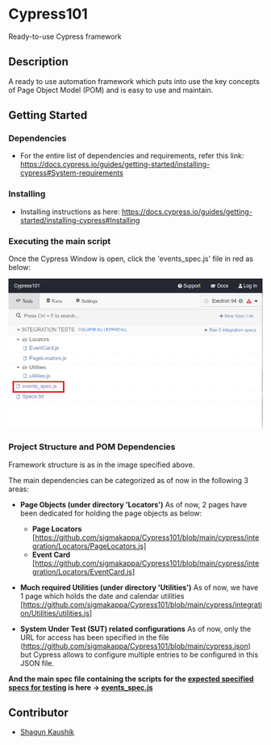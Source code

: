 # Cypress101

Ready-to-use Cypress framework 

## Description

A ready to use automation framework which puts into use the key concepts of Page Object Model (POM) and is easy to use and maintain.

## Getting Started

### Dependencies

* For the entire list of dependencies and requirements, refer this link: https://docs.cypress.io/guides/getting-started/installing-cypress#System-requirements

### Installing

* Installing instructions as here:
https://docs.cypress.io/guides/getting-started/installing-cypress#Installing

### Executing the main script

Once the Cypress Window is open, click the 'events_spec.js' file in red as below:

![Framework Structure](https://github.com/sigmakappa/Cypress101/blob/main/Images/running.png)

### Project Structure and POM Dependencies

Framework structure is as in the image specified above.

The main dependencies can be categorized as of now in the following 3 areas:

* **Page Objects (under directory 'Locators')**
As of now, 2 pages have been dedicated for holding the page objects as below:
  - **Page Locators** 
  [https://github.com/sigmakappa/Cypress101/blob/main/cypress/integration/Locators/PageLocators.js]
  - **Event Card**
   [https://github.com/sigmakappa/Cypress101/blob/main/cypress/integration/Locators/EventCard.js]

* **Much required Utilities (under directory 'Utilities')**
As of now, we have 1 page which holds the date and calendar utilities [https://github.com/sigmakappa/Cypress101/blob/main/cypress/integration/Utilities/utilities.js]

* **System Under Test (SUT) related configurations**
As of now, only the URL for access has been specified in the file (https://github.com/sigmakappa/Cypress101/blob/main/cypress.json) but Cypress allows to configure multiple entries to be configured in this JSON file.

**And the main spec file containing the scripts for the [expected specified specs for testing](https://github.com/sigmakappa/Cypress101/blob/main/cypress/integration/Specs.txt) is here -> [events_spec.js](https://github.com/sigmakappa/Cypress101/blob/main/cypress/integration/events_spec.js)** 

## Contributor

* [Shagun Kaushik](https://github.com/sigmakappa)
